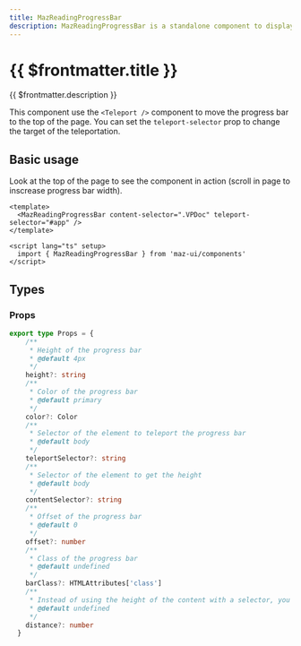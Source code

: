 ```yaml
---
title: MazReadingProgressBar
description: MazReadingProgressBar is a standalone component to display a reading progress bar
---
```


# {{ $frontmatter.title }}

{{ $frontmatter.description }}

<!--@include: ./../.vitepress/mixins/getting-started.md-->

This component use the `<Teleport />` component to move the progress bar to the top of the page. You can set the `teleport-selector` prop to change the target of the teleportation.

## Basic usage

Look at the top of the page to see the component in action (scroll in page to inscrease progress bar width).

<MazReadingProgressBar content-selector=".VPDoc" teleport-selector="#app" />

```vue
<template>
  <MazReadingProgressBar content-selector=".VPDoc" teleport-selector="#app" />
</template>

<script lang="ts" setup>
  import { MazReadingProgressBar } from 'maz-ui/components'
</script>
```

## Types

### Props

```ts
export type Props = {
    /**
     * Height of the progress bar
     * @default 4px
     */
    height?: string
    /**
     * Color of the progress bar
     * @default primary
     */
    color?: Color
    /**
     * Selector of the element to teleport the progress bar
     * @default body
     */
    teleportSelector?: string
    /**
     * Selector of the element to get the height
     * @default body
     */
    contentSelector?: string
    /**
     * Offset of the progress bar
     * @default 0
     */
    offset?: number
    /**
     * Class of the progress bar
     * @default undefined
     */
    barClass?: HTMLAttributes['class']
    /**
     * Instead of using the height of the content with a selector, you can set a scroll distance
     * @default undefined
     */
    distance?: number
  }
```

<!--@include: ./../.vitepress/generated-docs/maz-reading-progress-bar.doc.md-->
